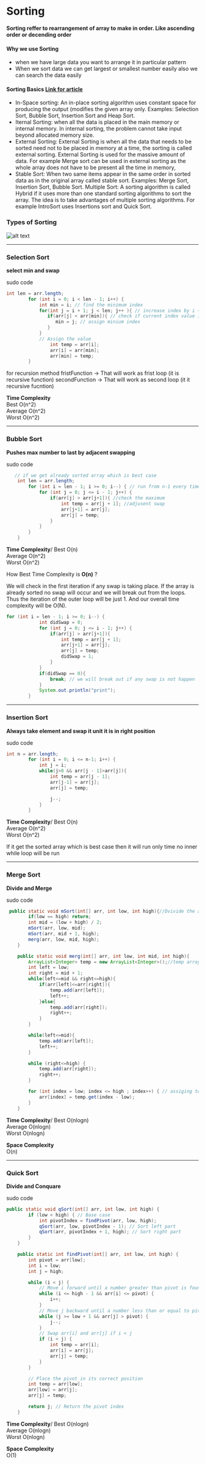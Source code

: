 # Sorting

**Sorting reffer to rearrangement of array to make in order. Like ascending order or decending order**

#### Why we use Sorting
- when we have large data you want to arrange it in particular pattern
- When we sort data we can get largest or smallest number easily also we can search the data easily


#### Sorting Basics [Link for article](https://www.geeksforgeeks.org/introduction-to-sorting-algorithm/?ref=lbp)
- In-Space sorting: An in-place sorting algorithm uses constant space for producing the output (modifies the given array only. Examples: Selection Sort, Bubble Sort, Insertion Sort and Heap Sort.
- Iternal Sorting: when all the data is placed in the main memory or internal memory. In internal sorting, the problem cannot take input beyond allocated memory size.
- External Sorting: External Sorting is when all the data that needs to be sorted need not to be placed in memory at a time, the sorting is called external sorting. External Sorting is used for the massive amount of data. For example Merge sort can be used in external sorting as the whole array does not have to be present all the time in memory,
- Stable Sort: When two same items appear in the same order in sorted data as in the original array called stable sort. Examples: Merge Sort, Insertion Sort, Bubble Sort.
Multiple Sort: A sorting algorithm is called Hybrid if it uses more than one standard sorting algorithms to sort the array. The idea is to take advantages of multiple sorting algorithms. For example IntroSort uses Insertions sort and Quick Sort.

### Types of Sorting

![alt text](image.png)

----
### Selection Sort
**select min and swap**

sudo code

```java
int len = arr.length;
        for (int i = 0; i < len - 1; i++) {
            int min = i; // find the minimum index
            for(int j = i + 1; j < len; j++ ){ // increase index by i + 1;
               if(arr[j] < arr[min]){ // check if current index value is minium than minum index
                  min = j; // assign minium index
               }
            }
            // Assign the value
                int temp = arr[i];
                arr[i] = arr[min];
                arr[min] = temp;    
        }
```

for recursion method
fristFunction -> That will work as frist loop (it is recursive function)
secondFunction -> That will work as second loop (it it recursive fucntion)

**Time Complexity**\
Best      O(n^2)\
Average   O(n^2)\
Worst     O(n^2)

-----

### Bubble Sort

**Pushes max number to last by adjacent swapping**

sudo code

```java
   // if we get already sorted array which is best case 
    int len = arr.length;
        for (int i = len - 1; i >= 0; i--) { // run from n-1 every time
            for (int j = 0; j <= i - 1; j++) {
                if(arr[j] > arr[j+1]){ //check the maximum
                    int temp = arr[j + 1]; //adjusent swap
                    arr[j+1] = arr[j];
                    arr[j] = temp;
                }
            }
        }
    }
```

**Time Complexity**/
Best      O(n)\
Average   O(n^2)\
Worst     O(n^2)

How Best Time Complexity is **O(n)** ?

We will check in the first iteration if any swap is taking place. If the array is already sorted no swap will occur and we will break out from the loops. 
Thus the iteration of the outer loop will be just 1. And our overall time complexity will be O(N).

```java
for (int i = len - 1; i >= 0; i--) {
            int didSwap = 0;
            for (int j = 0; j <= i - 1; j++) {
                if(arr[j] > arr[j+1]){
                    int temp = arr[j + 1];
                    arr[j+1] = arr[j];
                    arr[j] = temp;
                    didSwap = 1;
                }
            }
            if(didSwap == 0){
                break; // we will break out if any swap is not happen
            }
            System.out.println("print");
        }
```

-----

### Insertion Sort
**Always take element and swap it unit it is in right position**

sudo code

```java
int n = arr.length;
        for (int i = 0; i <= n-1; i++) {
            int j = i;
            while(j>0 && arr[j - 1]>arr[j]){
                int temp = arr[j - 1];
                arr[j-1] = arr[j];
                arr[j] = temp;

                j--;
            }
        }
```

**Time Complexity**/
Best      O(n)\
Average   O(n^2)\
Worst     O(n^2)

If it get the sorted array which is best case then it will run only time no inner while loop will be run

-----
### Merge Sort
**Divide and Merge**

sudo code

```java
 public static void mSort(int[] arr, int low, int high){//Dvivide the array using recurssion until it come to single digit
        if(low == high) return;
        int mid = (low + high) / 2;
        mSort(arr, low, mid);
        mSort(arr, mid + 1, high);
        merg(arr, low, mid, high);
    }

    public static void merg(int[] arr, int low, int mid, int high){
        ArrayList<Integer> temp = new ArrayList<Integer>();//temp array to merge the two sorted array
        int left = low;
        int right = mid + 1;
        while(left<=mid && right<=high){  
            if(arr[left]<=arr[right]){
                temp.add(arr[left]);
                left++;
            }else{
                temp.add(arr[right]);
                right++;
            }
        }

        while(left<=mid){
            temp.add(arr[left]);
            left++;
        }

        while (right<=high) {
            temp.add(arr[right]);
            right++;
        }

        for (int index = low; index <= high ; index++) { // assiging temp array to original array in order
            arr[index] = temp.get(index - low);
        }
    }
```

**Time Complexity**/
Best      O(nlogn)\
Average   O(nlogn)\
Worst     O(nlogn)

**Space Complexity**\
O(n)

-----
### Quick Sort

**Divide and Conquare**

sudo code
```java
public static void qSort(int[] arr, int low, int high) {
        if (low < high) { // Base case
            int pivotIndex = findPivot(arr, low, high);
            qSort(arr, low, pivotIndex - 1); // Sort left part
            qSort(arr, pivotIndex + 1, high); // Sort right part
        }
    }

    public static int findPivot(int[] arr, int low, int high) {
        int pivot = arr[low];
        int i = low;
        int j = high;

        while (i < j) {
            // Move i forward until a number greater than pivot is found
            while (i <= high - 1 && arr[i] <= pivot) {
                i++;
            }
            // Move j backward until a number less than or equal to pivot is found
            while (j >= low + 1 && arr[j] > pivot) {
                j--;
            }
            // Swap arr[i] and arr[j] if i < j
            if (i < j) {
                int temp = arr[i];
                arr[i] = arr[j];
                arr[j] = temp;
            }
        }

        // Place the pivot in its correct position
        int temp = arr[low];
        arr[low] = arr[j];
        arr[j] = temp;

        return j; // Return the pivot index
    }
```

**Time Complexity**/
Best      O(nlogn)\
Average   O(nlogn)\
Worst     O(nlogn)

**Space Complexity**\
O(1)